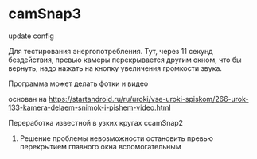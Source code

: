 # camSnap3

update config  

 Для тестирования энергопотребления.
Тут, через 11 секунд бездействия, превью камеры перекрывается другим окном,
что бы вернуть, надо нажать на кнопку увеличения громкости звука.

 Программа может делать фотки и видео

основан на 
https://startandroid.ru/ru/uroki/vse-uroki-spiskom/266-urok-133-kamera-delaem-snimok-i-pishem-video.html

Переработка известной в узких кругах ccamSnap2

1) Решение проблемы невозможности остановить превью перекрытием 
главного окна вспомогательным
